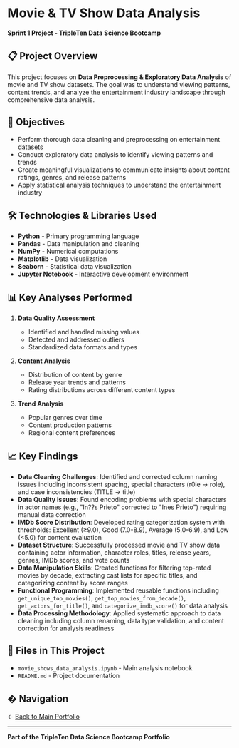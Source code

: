 # Movie & TV Show Data Analysis

**Sprint 1 Project - TripleTen Data Science Bootcamp**

## 📋 Project Overview

This project focuses on **Data Preprocessing & Exploratory Data Analysis** of movie and TV show datasets. The goal was to understand viewing patterns, content trends, and analyze the entertainment industry landscape through comprehensive data analysis.

## 🎯 Objectives

- Perform thorough data cleaning and preprocessing on entertainment datasets
- Conduct exploratory data analysis to identify viewing patterns and trends
- Create meaningful visualizations to communicate insights about content ratings, genres, and release patterns
- Apply statistical analysis techniques to understand the entertainment industry

## 🛠️ Technologies & Libraries Used

- **Python** - Primary programming language
- **Pandas** - Data manipulation and cleaning
- **NumPy** - Numerical computations
- **Matplotlib** - Data visualization
- **Seaborn** - Statistical data visualization
- **Jupyter Notebook** - Interactive development environment

## 📊 Key Analyses Performed

1. **Data Quality Assessment**
   - Identified and handled missing values
   - Detected and addressed outliers
   - Standardized data formats and types

2. **Content Analysis**
   - Distribution of content by genre
   - Release year trends and patterns
   - Rating distributions across different content types

3. **Trend Analysis**
   - Popular genres over time
   - Content production patterns
   - Regional content preferences

## 📈 Key Findings

- **Data Cleaning Challenges**: Identified and corrected column naming issues including inconsistent spacing, special characters (r0le → role), and case inconsistencies (TITLE → title)
- **Data Quality Issues**: Found encoding problems with special characters in actor names (e.g., "In??s Prieto" corrected to "Ines Prieto") requiring manual data correction
- **IMDb Score Distribution**: Developed rating categorization system with thresholds: Excellent (≥9.0), Good (7.0-8.9), Average (5.0-6.9), and Low (<5.0) for content evaluation
- **Dataset Structure**: Successfully processed movie and TV show data containing actor information, character roles, titles, release years, genres, IMDb scores, and vote counts
- **Data Manipulation Skills**: Created functions for filtering top-rated movies by decade, extracting cast lists for specific titles, and categorizing content by score ranges
- **Functional Programming**: Implemented reusable functions including `get_unique_top_movies()`, `get_top_movies_from_decade()`, `get_actors_for_title()`, and `categorize_imdb_score()` for data analysis
- **Data Processing Methodology**: Applied systematic approach to data cleaning including column renaming, data type validation, and content correction for analysis readiness

## 📁 Files in This Project

- `movie_shows_data_analysis.ipynb` - Main analysis notebook
- `README.md` - Project documentation

## � Navigation

← [Back to Main Portfolio](../README.md)

---

**Part of the TripleTen Data Science Bootcamp Portfolio** 